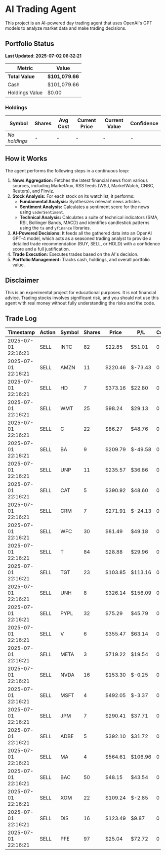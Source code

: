 # AI Trading Agent

This project is an AI-powered day trading agent that uses OpenAI's GPT models to analyze market data and make trading decisions.

## Portfolio Status

<!--PORTFOLIO_STATUS_START-->
**Last Updated: 2025-07-02 06:32:21**

| Metric | Value |
|---|---|
| **Total Value** | **$101,079.66** |
| Cash | $101,079.66 |
| Holdings Value | $0.00 |

### Holdings
| Symbol | Shares | Avg Cost | Current Price | Current Value | Confidence |
|---|---|---|---|---|---|
| *No holdings* | - | - | - | - | - |

<!--PORTFOLIO_STATUS_END-->

## How it Works

The agent performs the following steps in a continuous loop:

1.  **News Aggregation:** Fetches the latest financial news from various sources, including MarketAux, RSS feeds (WSJ, MarketWatch, CNBC, Reuters), and Finviz.
2.  **Stock Analysis:** For each stock on its watchlist, it performs:
    *   **Fundamental Analysis:** Synthesizes relevant news articles.
    *   **Sentiment Analysis:** Calculates a sentiment score for the news using `vaderSentiment`.
    *   **Technical Analysis:** Calculates a suite of technical indicators (SMA, RSI, Bollinger Bands, MACD) and identifies candlestick patterns using the `ta` and `yfinance` libraries.
3.  **AI-Powered Decisions:** It feeds all the gathered data into an OpenAI GPT-4 model, which acts as a seasoned trading analyst to provide a detailed trade recommendation (BUY, SELL, or HOLD) with a confidence score and a full justification.
4.  **Trade Execution:** Executes trades based on the AI's decision.
5.  **Portfolio Management:** Tracks cash, holdings, and overall portfolio value.

## Disclaimer

This is an experimental project for educational purposes. It is not financial advice. Trading stocks involves significant risk, and you should not use this agent with real money without fully understanding the risks and the code.

## Trade Log

<!--TRADE_LOG_START-->
| Timestamp | Action | Symbol | Shares | Price | P/L | Confidence |
|---|---|---|---|---|---|---|
| 2025-07-01 22:16:21 | SELL | INTC | 82 | $22.85 | $51.01 | 0 |
| 2025-07-01 22:16:21 | SELL | AMZN | 11 | $220.46 | $-73.43 | 0 |
| 2025-07-01 22:16:21 | SELL | HD | 7 | $373.16 | $22.80 | 0 |
| 2025-07-01 22:16:21 | SELL | WMT | 25 | $98.24 | $29.13 | 0 |
| 2025-07-01 22:16:21 | SELL | C | 22 | $86.27 | $48.76 | 0 |
| 2025-07-01 22:16:21 | SELL | BA | 9 | $209.79 | $-49.58 | 0 |
| 2025-07-01 22:16:21 | SELL | UNP | 11 | $235.57 | $36.86 | 0 |
| 2025-07-01 22:16:21 | SELL | CAT | 5 | $390.92 | $48.60 | 0 |
| 2025-07-01 22:16:21 | SELL | CRM | 7 | $271.91 | $-24.13 | 0 |
| 2025-07-01 22:16:21 | SELL | WFC | 30 | $81.49 | $49.18 | 0 |
| 2025-07-01 22:16:21 | SELL | T | 84 | $28.88 | $29.96 | 0 |
| 2025-07-01 22:16:21 | SELL | TGT | 23 | $103.85 | $113.16 | 0 |
| 2025-07-01 22:16:21 | SELL | UNH | 8 | $326.14 | $156.09 | 0 |
| 2025-07-01 22:16:21 | SELL | PYPL | 32 | $75.29 | $45.79 | 0 |
| 2025-07-01 22:16:21 | SELL | V | 6 | $355.47 | $63.14 | 0 |
| 2025-07-01 22:16:21 | SELL | META | 3 | $719.22 | $19.54 | 0 |
| 2025-07-01 22:16:21 | SELL | NVDA | 16 | $153.30 | $-0.25 | 0 |
| 2025-07-01 22:16:21 | SELL | MSFT | 4 | $492.05 | $-3.37 | 0 |
| 2025-07-01 22:16:21 | SELL | JPM | 7 | $290.41 | $37.71 | 0 |
| 2025-07-01 22:16:21 | SELL | ADBE | 5 | $392.10 | $31.72 | 0 |
| 2025-07-01 22:16:21 | SELL | MA | 4 | $564.61 | $106.96 | 0 |
| 2025-07-01 22:16:21 | SELL | BAC | 50 | $48.15 | $43.54 | 0 |
| 2025-07-01 22:16:21 | SELL | XOM | 22 | $109.24 | $-2.85 | 0 |
| 2025-07-01 22:16:21 | SELL | DIS | 16 | $123.49 | $9.87 | 0 |
| 2025-07-01 22:16:21 | SELL | PFE | 97 | $25.04 | $72.72 | 0 |

<!--TRADE_LOG_END--> 
